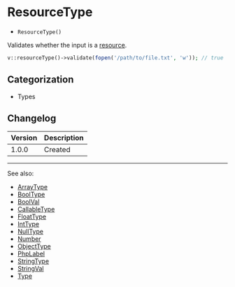 # ResourceType

- `ResourceType()`

Validates whether the input is a [resource](http://php.net/types.resource).

```php
v::resourceType()->validate(fopen('/path/to/file.txt', 'w')); // true
```

## Categorization

- Types

## Changelog

Version | Description
--------|-------------
  1.0.0 | Created

***
See also:

- [ArrayType](ArrayType.md)
- [BoolType](BoolType.md)
- [BoolVal](BoolVal.md)
- [CallableType](CallableType.md)
- [FloatType](FloatType.md)
- [IntType](IntType.md)
- [NullType](NullType.md)
- [Number](Number.md)
- [ObjectType](ObjectType.md)
- [PhpLabel](PhpLabel.md)
- [StringType](StringType.md)
- [StringVal](StringVal.md)
- [Type](Type.md)
